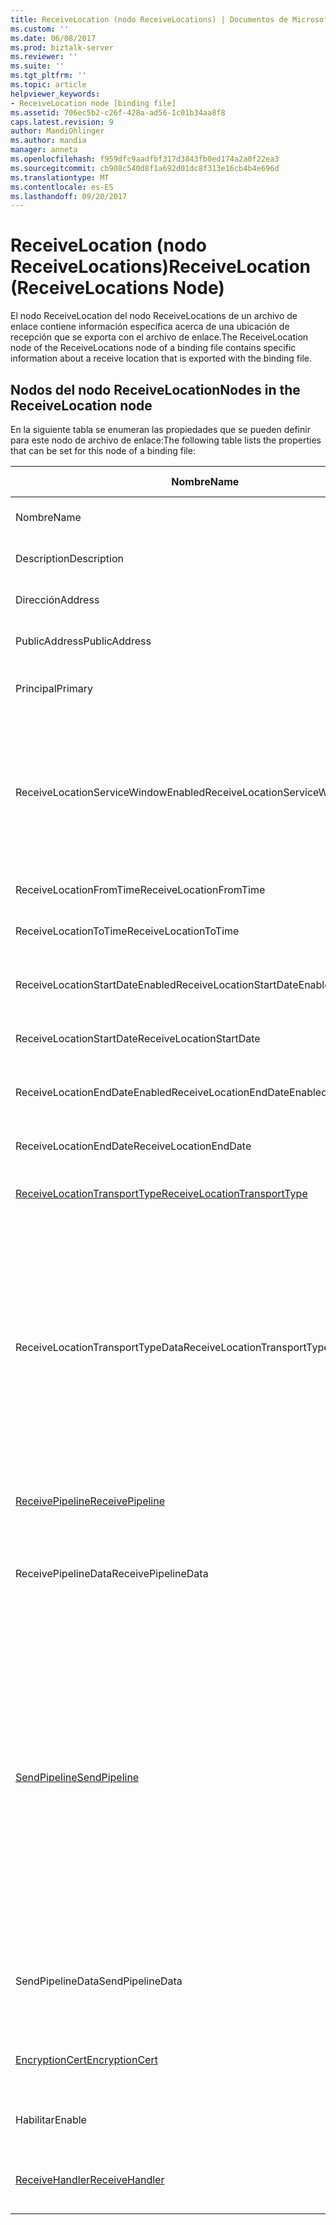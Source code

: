 ```yaml
---
title: ReceiveLocation (nodo ReceiveLocations) | Documentos de Microsoft
ms.custom: ''
ms.date: 06/08/2017
ms.prod: biztalk-server
ms.reviewer: ''
ms.suite: ''
ms.tgt_pltfrm: ''
ms.topic: article
helpviewer_keywords:
- ReceiveLocation node [binding file]
ms.assetid: 706ec5b2-c26f-428a-ad56-1c01b34aa8f8
caps.latest.revision: 9
author: MandiOhlinger
ms.author: mandia
manager: anneta
ms.openlocfilehash: f959dfc9aadfbf317d3843fb0ed174a2a0f22ea3
ms.sourcegitcommit: cb908c540d8f1a692d01dc8f313e16cb4b4e696d
ms.translationtype: MT
ms.contentlocale: es-ES
ms.lasthandoff: 09/20/2017
---
```

# <a name="receivelocation-receivelocations-node"></a><span data-ttu-id="3a1a1-102">ReceiveLocation (nodo ReceiveLocations)</span><span class="sxs-lookup"><span data-stu-id="3a1a1-102">ReceiveLocation (ReceiveLocations Node)</span></span>
<span data-ttu-id="3a1a1-103">El nodo ReceiveLocation del nodo ReceiveLocations de un archivo de enlace contiene información específica acerca de una ubicación de recepción que se exporta con el archivo de enlace.</span><span class="sxs-lookup"><span data-stu-id="3a1a1-103">The ReceiveLocation node of the ReceiveLocations node of a binding file contains specific information about a receive location that is exported with the binding file.</span></span>  
  
## <a name="nodes-in-the-receivelocation-node"></a><span data-ttu-id="3a1a1-104">Nodos del nodo ReceiveLocation</span><span class="sxs-lookup"><span data-stu-id="3a1a1-104">Nodes in the ReceiveLocation node</span></span>  
 <span data-ttu-id="3a1a1-105">En la siguiente tabla se enumeran las propiedades que se pueden definir para este nodo de archivo de enlace:</span><span class="sxs-lookup"><span data-stu-id="3a1a1-105">The following table lists the properties that can be set for this node of a binding file:</span></span>  
  
|<span data-ttu-id="3a1a1-106">**Nombre**</span><span class="sxs-lookup"><span data-stu-id="3a1a1-106">**Name**</span></span>|<span data-ttu-id="3a1a1-107">**Tipo de nodo**</span><span class="sxs-lookup"><span data-stu-id="3a1a1-107">**Node Type**</span></span>|<span data-ttu-id="3a1a1-108">**Tipo de datos**</span><span class="sxs-lookup"><span data-stu-id="3a1a1-108">**Data Type**</span></span>|<span data-ttu-id="3a1a1-109">**Description**</span><span class="sxs-lookup"><span data-stu-id="3a1a1-109">**Description**</span></span>|<span data-ttu-id="3a1a1-110">**Restricciones**</span><span class="sxs-lookup"><span data-stu-id="3a1a1-110">**Restrictions**</span></span>|<span data-ttu-id="3a1a1-111">**Comentarios**</span><span class="sxs-lookup"><span data-stu-id="3a1a1-111">**Comments**</span></span>|  
|--------------|-------------------|-------------------|---------------------|----------------------|------------------|  
|<span data-ttu-id="3a1a1-112">Nombre</span><span class="sxs-lookup"><span data-stu-id="3a1a1-112">Name</span></span>|<span data-ttu-id="3a1a1-113">Atributo</span><span class="sxs-lookup"><span data-stu-id="3a1a1-113">Attribute</span></span>|<span data-ttu-id="3a1a1-114">xs:string</span><span class="sxs-lookup"><span data-stu-id="3a1a1-114">xs:string</span></span>|<span data-ttu-id="3a1a1-115">Especifica el nombre de la ubicación de recepción.</span><span class="sxs-lookup"><span data-stu-id="3a1a1-115">Specifies the name of the receive location.</span></span>|<span data-ttu-id="3a1a1-116">No requerido</span><span class="sxs-lookup"><span data-stu-id="3a1a1-116">Not required</span></span>|<span data-ttu-id="3a1a1-117">Valor predeterminado: vacío</span><span class="sxs-lookup"><span data-stu-id="3a1a1-117">Default value: empty</span></span>|  
|<span data-ttu-id="3a1a1-118">Description</span><span class="sxs-lookup"><span data-stu-id="3a1a1-118">Description</span></span>|<span data-ttu-id="3a1a1-119">Elemento</span><span class="sxs-lookup"><span data-stu-id="3a1a1-119">Element</span></span>|<span data-ttu-id="3a1a1-120">xs:string</span><span class="sxs-lookup"><span data-stu-id="3a1a1-120">xs:string</span></span>|<span data-ttu-id="3a1a1-121">Especifica una descripción para la ubicación de recepción.</span><span class="sxs-lookup"><span data-stu-id="3a1a1-121">Specifies a description for the receive location.</span></span>|<span data-ttu-id="3a1a1-122">Necesario</span><span class="sxs-lookup"><span data-stu-id="3a1a1-122">Required</span></span>|<span data-ttu-id="3a1a1-123">Valor predeterminado: vacío</span><span class="sxs-lookup"><span data-stu-id="3a1a1-123">Default value: empty</span></span>|  
|<span data-ttu-id="3a1a1-124">Dirección</span><span class="sxs-lookup"><span data-stu-id="3a1a1-124">Address</span></span>|<span data-ttu-id="3a1a1-125">Elemento</span><span class="sxs-lookup"><span data-stu-id="3a1a1-125">Element</span></span>|<span data-ttu-id="3a1a1-126">xs:string</span><span class="sxs-lookup"><span data-stu-id="3a1a1-126">xs:string</span></span>|<span data-ttu-id="3a1a1-127">Especifica la dirección de la ubicación de recepción.</span><span class="sxs-lookup"><span data-stu-id="3a1a1-127">Specifies the address of the receive location.</span></span>|<span data-ttu-id="3a1a1-128">Necesario</span><span class="sxs-lookup"><span data-stu-id="3a1a1-128">Required</span></span>|<span data-ttu-id="3a1a1-129">Valor predeterminado: vacío</span><span class="sxs-lookup"><span data-stu-id="3a1a1-129">Default value: empty</span></span>|  
|<span data-ttu-id="3a1a1-130">PublicAddress</span><span class="sxs-lookup"><span data-stu-id="3a1a1-130">PublicAddress</span></span>|<span data-ttu-id="3a1a1-131">Elemento</span><span class="sxs-lookup"><span data-stu-id="3a1a1-131">Element</span></span>|<span data-ttu-id="3a1a1-132">xs:string</span><span class="sxs-lookup"><span data-stu-id="3a1a1-132">xs:string</span></span>|<span data-ttu-id="3a1a1-133">Especifica la dirección pública de la ubicación de recepción.</span><span class="sxs-lookup"><span data-stu-id="3a1a1-133">Specifies the public address of the receive location.</span></span>|<span data-ttu-id="3a1a1-134">No requerido</span><span class="sxs-lookup"><span data-stu-id="3a1a1-134">Not required</span></span>|<span data-ttu-id="3a1a1-135">Valor predeterminado: vacío</span><span class="sxs-lookup"><span data-stu-id="3a1a1-135">Default value: empty</span></span>|  
|<span data-ttu-id="3a1a1-136">Principal</span><span class="sxs-lookup"><span data-stu-id="3a1a1-136">Primary</span></span>|<span data-ttu-id="3a1a1-137">Elemento</span><span class="sxs-lookup"><span data-stu-id="3a1a1-137">Element</span></span>|<span data-ttu-id="3a1a1-138">xs:boolean</span><span class="sxs-lookup"><span data-stu-id="3a1a1-138">xs:boolean</span></span>|<span data-ttu-id="3a1a1-139">Especifica si la ubicación de recepción es principal.</span><span class="sxs-lookup"><span data-stu-id="3a1a1-139">Specifies whether the receive location is primary.</span></span>|<span data-ttu-id="3a1a1-140">Necesario</span><span class="sxs-lookup"><span data-stu-id="3a1a1-140">Required</span></span>|<span data-ttu-id="3a1a1-141">Valor predeterminado: ninguno</span><span class="sxs-lookup"><span data-stu-id="3a1a1-141">Default value: none</span></span>|  
|<span data-ttu-id="3a1a1-142">ReceiveLocationServiceWindowEnabled</span><span class="sxs-lookup"><span data-stu-id="3a1a1-142">ReceiveLocationServiceWindowEnabled</span></span>|<span data-ttu-id="3a1a1-143">Elemento</span><span class="sxs-lookup"><span data-stu-id="3a1a1-143">Element</span></span>|<span data-ttu-id="3a1a1-144">xs:boolean</span><span class="sxs-lookup"><span data-stu-id="3a1a1-144">xs:boolean</span></span>|<span data-ttu-id="3a1a1-145">Especifica si la ventana de servicio está habilitada.</span><span class="sxs-lookup"><span data-stu-id="3a1a1-145">Specifies whether the service window is enabled.</span></span>|<span data-ttu-id="3a1a1-146">Necesario</span><span class="sxs-lookup"><span data-stu-id="3a1a1-146">Required</span></span>|<span data-ttu-id="3a1a1-147">Valor predeterminado: ninguno</span><span class="sxs-lookup"><span data-stu-id="3a1a1-147">Default value: none</span></span><br /><br /> <span data-ttu-id="3a1a1-148">Especifique **true** si la ventana de servicio está habilitada; en caso contrario, especifique **false.**</span><span class="sxs-lookup"><span data-stu-id="3a1a1-148">Specify **true** if the service window is enabled; otherwise, specify **false.**</span></span>|  
|<span data-ttu-id="3a1a1-149">ReceiveLocationFromTime</span><span class="sxs-lookup"><span data-stu-id="3a1a1-149">ReceiveLocationFromTime</span></span>|<span data-ttu-id="3a1a1-150">Elemento</span><span class="sxs-lookup"><span data-stu-id="3a1a1-150">Element</span></span>|<span data-ttu-id="3a1a1-151">xs:dateTime</span><span class="sxs-lookup"><span data-stu-id="3a1a1-151">xs:dateTime</span></span>|<span data-ttu-id="3a1a1-152">Especifica la hora de inicio de la ventana de servicio.</span><span class="sxs-lookup"><span data-stu-id="3a1a1-152">Specifies the start time of the service window.</span></span>|<span data-ttu-id="3a1a1-153">Necesario</span><span class="sxs-lookup"><span data-stu-id="3a1a1-153">Required</span></span>|<span data-ttu-id="3a1a1-154">Valor predeterminado: ninguno</span><span class="sxs-lookup"><span data-stu-id="3a1a1-154">Default value: none</span></span>|  
|<span data-ttu-id="3a1a1-155">ReceiveLocationToTime</span><span class="sxs-lookup"><span data-stu-id="3a1a1-155">ReceiveLocationToTime</span></span>|<span data-ttu-id="3a1a1-156">Elemento</span><span class="sxs-lookup"><span data-stu-id="3a1a1-156">Element</span></span>|<span data-ttu-id="3a1a1-157">xs:dateTime</span><span class="sxs-lookup"><span data-stu-id="3a1a1-157">xs:dateTime</span></span>|<span data-ttu-id="3a1a1-158">Especifica la hora de finalización de la ventana de servicio.</span><span class="sxs-lookup"><span data-stu-id="3a1a1-158">Specifies the end time of the service window.</span></span>|<span data-ttu-id="3a1a1-159">Necesario</span><span class="sxs-lookup"><span data-stu-id="3a1a1-159">Required</span></span>|<span data-ttu-id="3a1a1-160">Valor predeterminado: ninguno</span><span class="sxs-lookup"><span data-stu-id="3a1a1-160">Default value: none</span></span>|  
|<span data-ttu-id="3a1a1-161">ReceiveLocationStartDateEnabled</span><span class="sxs-lookup"><span data-stu-id="3a1a1-161">ReceiveLocationStartDateEnabled</span></span>|<span data-ttu-id="3a1a1-162">Elemento</span><span class="sxs-lookup"><span data-stu-id="3a1a1-162">Element</span></span>|<span data-ttu-id="3a1a1-163">xs:boolean</span><span class="sxs-lookup"><span data-stu-id="3a1a1-163">xs:boolean</span></span>|<span data-ttu-id="3a1a1-164">Especifica si está habilitada la fecha de inicio para la ventana de servicio.</span><span class="sxs-lookup"><span data-stu-id="3a1a1-164">Specifies whether the start date for the service window is enabled.</span></span>|<span data-ttu-id="3a1a1-165">Necesario</span><span class="sxs-lookup"><span data-stu-id="3a1a1-165">Required</span></span>|<span data-ttu-id="3a1a1-166">Valor predeterminado: ninguno</span><span class="sxs-lookup"><span data-stu-id="3a1a1-166">Default value: none</span></span>|  
|<span data-ttu-id="3a1a1-167">ReceiveLocationStartDate</span><span class="sxs-lookup"><span data-stu-id="3a1a1-167">ReceiveLocationStartDate</span></span>|<span data-ttu-id="3a1a1-168">Elemento</span><span class="sxs-lookup"><span data-stu-id="3a1a1-168">Element</span></span>|<span data-ttu-id="3a1a1-169">xs:dateTime</span><span class="sxs-lookup"><span data-stu-id="3a1a1-169">xs:dateTime</span></span>|<span data-ttu-id="3a1a1-170">Especifica la fecha de inicio de la ventana de servicio.</span><span class="sxs-lookup"><span data-stu-id="3a1a1-170">Specifies the start date of the service window.</span></span>|<span data-ttu-id="3a1a1-171">Necesario</span><span class="sxs-lookup"><span data-stu-id="3a1a1-171">Required</span></span>|<span data-ttu-id="3a1a1-172">Valor predeterminado: ninguno</span><span class="sxs-lookup"><span data-stu-id="3a1a1-172">Default value: none</span></span>|  
|<span data-ttu-id="3a1a1-173">ReceiveLocationEndDateEnabled</span><span class="sxs-lookup"><span data-stu-id="3a1a1-173">ReceiveLocationEndDateEnabled</span></span>|<span data-ttu-id="3a1a1-174">Elemento</span><span class="sxs-lookup"><span data-stu-id="3a1a1-174">Element</span></span>|<span data-ttu-id="3a1a1-175">xs:boolean</span><span class="sxs-lookup"><span data-stu-id="3a1a1-175">xs:boolean</span></span>|<span data-ttu-id="3a1a1-176">Especifica si está habilitada la fecha de finalización para la ventana de servicio.</span><span class="sxs-lookup"><span data-stu-id="3a1a1-176">Specifies whether the end date for the service window is enabled.</span></span>|<span data-ttu-id="3a1a1-177">Necesario</span><span class="sxs-lookup"><span data-stu-id="3a1a1-177">Required</span></span>|<span data-ttu-id="3a1a1-178">Valor predeterminado: ninguno</span><span class="sxs-lookup"><span data-stu-id="3a1a1-178">Default value: none</span></span>|  
|<span data-ttu-id="3a1a1-179">ReceiveLocationEndDate</span><span class="sxs-lookup"><span data-stu-id="3a1a1-179">ReceiveLocationEndDate</span></span>|<span data-ttu-id="3a1a1-180">Elemento</span><span class="sxs-lookup"><span data-stu-id="3a1a1-180">Element</span></span>|<span data-ttu-id="3a1a1-181">xs:dateTime</span><span class="sxs-lookup"><span data-stu-id="3a1a1-181">xs:dateTime</span></span>|<span data-ttu-id="3a1a1-182">Especifica la fecha de finalización de la ventana de servicio.</span><span class="sxs-lookup"><span data-stu-id="3a1a1-182">Specifies the end date of the service window.</span></span>|<span data-ttu-id="3a1a1-183">Necesario</span><span class="sxs-lookup"><span data-stu-id="3a1a1-183">Required</span></span>|<span data-ttu-id="3a1a1-184">Valor predeterminado: ninguno</span><span class="sxs-lookup"><span data-stu-id="3a1a1-184">Default value: none</span></span>|  
|[<span data-ttu-id="3a1a1-185">ReceiveLocationTransportType</span><span class="sxs-lookup"><span data-stu-id="3a1a1-185">ReceiveLocationTransportType</span></span>](../core/receivelocationtransporttype-receivelocation-node.md)|<span data-ttu-id="3a1a1-186">Grabar</span><span class="sxs-lookup"><span data-stu-id="3a1a1-186">Record</span></span>|<span data-ttu-id="3a1a1-187">ProtocolType (ComplexType)</span><span class="sxs-lookup"><span data-stu-id="3a1a1-187">ProtocolType (ComplexType)</span></span>|<span data-ttu-id="3a1a1-188">Especifica el tipo de transporte para esta ubicación de recepción.</span><span class="sxs-lookup"><span data-stu-id="3a1a1-188">Specifies the transport type for this receive location</span></span>|<span data-ttu-id="3a1a1-189">Necesario</span><span class="sxs-lookup"><span data-stu-id="3a1a1-189">Required</span></span>|<span data-ttu-id="3a1a1-190">Valor predeterminado: ninguno</span><span class="sxs-lookup"><span data-stu-id="3a1a1-190">Default value: none</span></span>|  
|<span data-ttu-id="3a1a1-191">ReceiveLocationTransportTypeData</span><span class="sxs-lookup"><span data-stu-id="3a1a1-191">ReceiveLocationTransportTypeData</span></span>|<span data-ttu-id="3a1a1-192">Elemento</span><span class="sxs-lookup"><span data-stu-id="3a1a1-192">Element</span></span>|<span data-ttu-id="3a1a1-193">xs:string</span><span class="sxs-lookup"><span data-stu-id="3a1a1-193">xs:string</span></span>|<span data-ttu-id="3a1a1-194">Especifica las propiedades del tipo de transporte para la ubicación de recepción.</span><span class="sxs-lookup"><span data-stu-id="3a1a1-194">Specifies the transport type properties for the receive location.</span></span>|<span data-ttu-id="3a1a1-195">No requerido</span><span class="sxs-lookup"><span data-stu-id="3a1a1-195">Not required</span></span>|<span data-ttu-id="3a1a1-196">Valor predeterminado: vacío</span><span class="sxs-lookup"><span data-stu-id="3a1a1-196">Default value: empty</span></span><br /><br /> <span data-ttu-id="3a1a1-197">Vea [propiedades de configuración para los adaptadores de BizTalk integrados](../core/configuration-properties-for-integrated-biztalk-adapters.md) para obtener información específica de adaptador acerca de las propiedades que se pueden almacenar en esta cadena.</span><span class="sxs-lookup"><span data-stu-id="3a1a1-197">See [Configuration Properties for Integrated BizTalk Adapters](../core/configuration-properties-for-integrated-biztalk-adapters.md) for adapter specific information about the properties that can be stored in this string.</span></span>|  
|[<span data-ttu-id="3a1a1-198">ReceivePipeline</span><span class="sxs-lookup"><span data-stu-id="3a1a1-198">ReceivePipeline</span></span>](../core/receivepipeline-receivelocation-node.md)|<span data-ttu-id="3a1a1-199">Grabar</span><span class="sxs-lookup"><span data-stu-id="3a1a1-199">Record</span></span>|<span data-ttu-id="3a1a1-200">PipelineRef (ComplexType)</span><span class="sxs-lookup"><span data-stu-id="3a1a1-200">PipelineRef (ComplexType)</span></span>|<span data-ttu-id="3a1a1-201">Especifica la canalización de recepción para la ubicación de recepción.</span><span class="sxs-lookup"><span data-stu-id="3a1a1-201">Specifies the receive pipeline for the receive location.</span></span>|<span data-ttu-id="3a1a1-202">Necesario</span><span class="sxs-lookup"><span data-stu-id="3a1a1-202">Required</span></span>|<span data-ttu-id="3a1a1-203">Valor predeterminado: ninguno</span><span class="sxs-lookup"><span data-stu-id="3a1a1-203">Default value: none</span></span>|  
|<span data-ttu-id="3a1a1-204">ReceivePipelineData</span><span class="sxs-lookup"><span data-stu-id="3a1a1-204">ReceivePipelineData</span></span>|<span data-ttu-id="3a1a1-205">Elemento</span><span class="sxs-lookup"><span data-stu-id="3a1a1-205">Element</span></span>|<span data-ttu-id="3a1a1-206">xs:string</span><span class="sxs-lookup"><span data-stu-id="3a1a1-206">xs:string</span></span>|<span data-ttu-id="3a1a1-207">Especifica la configuración personalizada correspondiente a la canalización de recepción que se usa para esta ubicación de recepción.</span><span class="sxs-lookup"><span data-stu-id="3a1a1-207">Specifies the custom configuration specific to the receive pipeline used for this receive location.</span></span>|<span data-ttu-id="3a1a1-208">Necesario</span><span class="sxs-lookup"><span data-stu-id="3a1a1-208">Required</span></span>|<span data-ttu-id="3a1a1-209">Valor predeterminado: vacío</span><span class="sxs-lookup"><span data-stu-id="3a1a1-209">Default value: empty</span></span>|  
|[<span data-ttu-id="3a1a1-210">SendPipeline</span><span class="sxs-lookup"><span data-stu-id="3a1a1-210">SendPipeline</span></span>](../core/sendpipeline-receivelocation-node.md)|<span data-ttu-id="3a1a1-211">Grabar</span><span class="sxs-lookup"><span data-stu-id="3a1a1-211">Record</span></span>|<span data-ttu-id="3a1a1-212">PipelineRef (ComplexType)</span><span class="sxs-lookup"><span data-stu-id="3a1a1-212">PipelineRef (ComplexType)</span></span>|<span data-ttu-id="3a1a1-213">Especifica la canalización de envío para una ubicación de recepción bidireccional.</span><span class="sxs-lookup"><span data-stu-id="3a1a1-213">Specifies the send pipeline for a two way receive location.</span></span> <span data-ttu-id="3a1a1-214">**Nota:** en [!INCLUDE[btsBizTalkServerNoVersion](../includes/btsbiztalkservernoversion-md.md)] enviar canalizaciones para recepciones bidireccionales se especifican en la ubicación de recepción en lugar de en el puerto de recepción.</span><span class="sxs-lookup"><span data-stu-id="3a1a1-214">**Note:**  In [!INCLUDE[btsBizTalkServerNoVersion](../includes/btsbiztalkservernoversion-md.md)] send pipelines for two-way receives are specified at the receive location rather than at the receive port.</span></span> <span data-ttu-id="3a1a1-215">A menos que se especifique lo contrario en el archivo de enlace, una ubicación de recepción heredará automáticamente la canalización de envío del puerto de recepción al que pertenece.</span><span class="sxs-lookup"><span data-stu-id="3a1a1-215">Unless otherwise specified in the binding file, a receive location will automatically inherit the send pipeline from the receive port it belongs to.</span></span>|<span data-ttu-id="3a1a1-216">Necesario</span><span class="sxs-lookup"><span data-stu-id="3a1a1-216">Required</span></span>|<span data-ttu-id="3a1a1-217">Valor predeterminado: ninguno</span><span class="sxs-lookup"><span data-stu-id="3a1a1-217">Default value: none</span></span>|  
|<span data-ttu-id="3a1a1-218">SendPipelineData</span><span class="sxs-lookup"><span data-stu-id="3a1a1-218">SendPipelineData</span></span>|<span data-ttu-id="3a1a1-219">Elemento</span><span class="sxs-lookup"><span data-stu-id="3a1a1-219">Element</span></span>|<span data-ttu-id="3a1a1-220">xs:string</span><span class="sxs-lookup"><span data-stu-id="3a1a1-220">xs:string</span></span>|<span data-ttu-id="3a1a1-221">Especifica la configuración personalizada correspondiente a la canalización de envío que se usa para esta ubicación de recepción.</span><span class="sxs-lookup"><span data-stu-id="3a1a1-221">Specifies the custom configuration specific to the send pipeline used for this receive location.</span></span>|<span data-ttu-id="3a1a1-222">Necesario</span><span class="sxs-lookup"><span data-stu-id="3a1a1-222">Required</span></span>|<span data-ttu-id="3a1a1-223">Valor predeterminado: vacío</span><span class="sxs-lookup"><span data-stu-id="3a1a1-223">Default value: empty</span></span>|  
|[<span data-ttu-id="3a1a1-224">EncryptionCert</span><span class="sxs-lookup"><span data-stu-id="3a1a1-224">EncryptionCert</span></span>](../core/encryptioncert-receivelocation-node.md)|<span data-ttu-id="3a1a1-225">Grabar</span><span class="sxs-lookup"><span data-stu-id="3a1a1-225">Record</span></span>|<span data-ttu-id="3a1a1-226">CertificateInfo (ComplexType)</span><span class="sxs-lookup"><span data-stu-id="3a1a1-226">CertificateInfo (ComplexType)</span></span>|<span data-ttu-id="3a1a1-227">Especifica el certificado de cifrado asociado a la ubicación de recepción.</span><span class="sxs-lookup"><span data-stu-id="3a1a1-227">Specifies the encryption certificate associated with the receive location.</span></span>|<span data-ttu-id="3a1a1-228">No requerido</span><span class="sxs-lookup"><span data-stu-id="3a1a1-228">Not required</span></span>|<span data-ttu-id="3a1a1-229">Valor predeterminado: ninguno</span><span class="sxs-lookup"><span data-stu-id="3a1a1-229">Default value: none</span></span>|  
|<span data-ttu-id="3a1a1-230">Habilitar</span><span class="sxs-lookup"><span data-stu-id="3a1a1-230">Enable</span></span>|<span data-ttu-id="3a1a1-231">Elemento</span><span class="sxs-lookup"><span data-stu-id="3a1a1-231">Element</span></span>|<span data-ttu-id="3a1a1-232">xs:boolean</span><span class="sxs-lookup"><span data-stu-id="3a1a1-232">xs:boolean</span></span>|<span data-ttu-id="3a1a1-233">Especifica si la ubicación de recepción está habilitada o no.</span><span class="sxs-lookup"><span data-stu-id="3a1a1-233">Specifies whether the receive location is enabled or not.</span></span>|<span data-ttu-id="3a1a1-234">Necesario</span><span class="sxs-lookup"><span data-stu-id="3a1a1-234">Required</span></span>|<span data-ttu-id="3a1a1-235">Valor predeterminado: ninguno</span><span class="sxs-lookup"><span data-stu-id="3a1a1-235">Default value: none</span></span>|  
|[<span data-ttu-id="3a1a1-236">ReceiveHandler</span><span class="sxs-lookup"><span data-stu-id="3a1a1-236">ReceiveHandler</span></span>](../core/receivehandler-receivelocation-node.md)|<span data-ttu-id="3a1a1-237">Grabar</span><span class="sxs-lookup"><span data-stu-id="3a1a1-237">Record</span></span>|<span data-ttu-id="3a1a1-238">ReceiveHandlerRef (ComplexType)</span><span class="sxs-lookup"><span data-stu-id="3a1a1-238">ReceiveHandlerRef (ComplexType)</span></span>|<span data-ttu-id="3a1a1-239">Especifica el controlador de recepción que se va a usar para esta ubicación de recepción.</span><span class="sxs-lookup"><span data-stu-id="3a1a1-239">Specifies the receive handler to use for this receive location.</span></span>|<span data-ttu-id="3a1a1-240">No requerido</span><span class="sxs-lookup"><span data-stu-id="3a1a1-240">Not required</span></span>|<span data-ttu-id="3a1a1-241">Valor predeterminado: ninguno</span><span class="sxs-lookup"><span data-stu-id="3a1a1-241">Default value: none</span></span>|